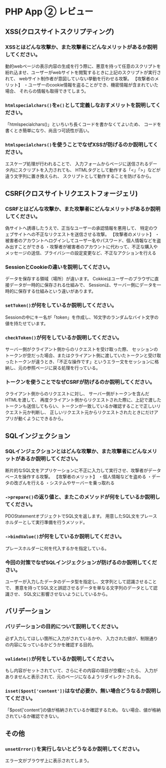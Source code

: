 # PHP App ② レビュー

## XSS(クロスサイトスクリプティング)

### XSSとはどんな攻撃か、また攻撃者にどんなメリットがあるか説明してください。
動的webページの表示内容の生成を行う際に、悪意を持って任意のスクリプトを紛れ込ませ、ユーザーがwebサイトを閲覧するときに上記のスクリプトが実行されて、
webサイト制作者が意図していない挙動を行わせる攻撃。
【攻撃者のメリット】
・ユーザーのcookie情報を盗ることができ、機密情報が含まれていた場合、
それらの情報も取得できてしまう。

### `htmlspecialchars()`を`e()`として定義しなおすメリットを説明してください。
「htmlspecialchars()」といちいち長くコードを書かなくてよいため、
コードを書くとき簡単になり、尚且つ可読性が高い。

### `htmlspecialchars()`を使うことでなぜXSSが防げるのか説明してください。
エスケープ処理が行われることで、
入力フォームからページに送信されるデータ内にスクリプトを入力されても、
HTMLタグとして動作する「<」「>」などが違う文字列に置き換えられ、
スクリプトとして動作することを防げるから。

## CSRF(クロスサイトリクエストフォージェリ)

### CSRFとはどんな攻撃か、また攻撃者にどんなメリットがあるか説明してください。
偽サイトへ誘導したうえで、正当なユーザーの承認情報を悪用して、
特定のウェブサイトへの不正なリクエストを送信させる攻撃。
【攻撃者のメリット】
・被害者のアカウントへログインしてユーザー名やパスワード、個人情報などを盗み出すことができる
・攻撃者が被害者のアカウントに代わって、不正な購入やメッセージの送信、プライバシーの設定変更など、不正なアクションを行える

### SessionとCookieの違いを説明してください。
データを保存する領域（場所）が違います。
Cokkieはユーザーのブラウザに直接データが一時的に保存される仕組みで、
Sessionは、サーバー側にデータを一時的に保存する仕組みという違いがあります。

### `setToken()`が何をしているか説明してください。
Sessionの中にキー名が「token」を作成し、16文字のランダムなバイト文字の値を持たせています。

### `checkToken()`が何をしているか説明してください。
サーバー側がクライアント側からのリクエストを受け取った際、
セッションのトークンが空だった場合、またはクライアント側に渡していたトークンと受け取ったトークンが違うとき、「不正な操作です」というエラー文をセッションに格納し、元の参照ページに戻る処理を行っている。

### トークンを使うことでなぜCSRFが防げるのか説明してください。
クライアント側からのリクエストに対し、
サーバー側がトークンを含んだHTMLを渡して、
再度クライアント側からリクエストされた際に、上記で渡したトークンも送信してもらい、トークンが一致しているか確認することで正しいリクエスト元か判断し、
正しいリクエスト元からリクエストされたときにだけアプリが動くようにできるから。

## SQLインジェクション

### SQLインジェクションとはどんな攻撃か、また攻撃者にどんなメリットがあるか説明してください。
断片的なSQL文をアプリケーションに不正に入力して実行させ、攻撃者がデータベースを操作する攻撃。
【攻撃者のメリット】
・個人情報などを盗める
・データの改ざんを行える
・システムやサーバーを乗っ取れる

### `->prepare()`の返り値と、またこのメソッドが何をしているか説明してください。
PDOStatementオブジェクトでSQL文を返します。
用意したSQL文をプレースホルダーとして実行準備を行うメソッド。

### `->bindValue()`が何をしているか説明してください。
プレースホルダーに何を代入するかを指定している。

### 今回の対策でなぜSQLインジェクションが防げるのか説明してください。
ユーザーが入力したデータのデータ型を指定し、文字列として認識させることで、
悪意を持ってSQL文と誤認させるデータを単なる文字列のデータとして認識させ、
SQL文に影響させないようにしているから。

## バリデーション

### バリデーションの目的について説明してください。
必ず入力してほしい箇所に入力がされているかや、
入力された値が、制限通りの内容になっているかどうかを確認する目的。

### `validate()`が何をしているか説明してください。
もし内容がセットされていて、さらにその内容の項目が空欄だったら、
入力がありませんと表示されて、元のページになるようリダイレクトされる。

### `isset($post['content'])`はなぜ必要か、無い場合どうなるか説明してください。
「$post['content']の値が格納されているか確認するため。
ない場合、値が格納されているか確認できない。

## その他

### `unsetError()`を実行しないとどうなるか説明してください。
エラー文がブラウザ上に表示されてしまう。